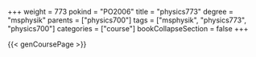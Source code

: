 +++
weight = 773
pokind = "PO2006"
title = "physics773"
degree = "msphysik"
parents = ["physics700"]
tags = ["msphysik", "physics773", "physics700"]
categories = ["course"]
bookCollapseSection = false
+++

{{< genCoursePage >}}
